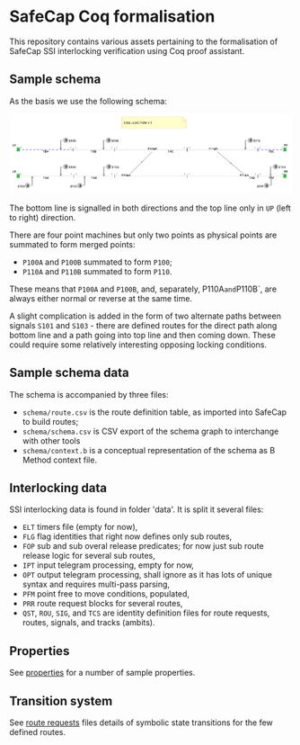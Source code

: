 # SafeCap Coq formalisation

This repository contains various assets pertaining to the formalisation of SafeCap SSI interlocking verification using Coq proof assistant.


## Sample schema

As the basis we use the following schema:

![Schema](images/schema.png)

The bottom line is signalled in both directions and the top line only in `UP` (left to right) direction. 

There are four point machines but only two points as physical points are summated to form merged points:

* `P100A` and `P100B` summated to form `P100`;
* `P110A` and `P110B` summated to form `P110`.

These means that `P100A` and `P100B`, and, separately, P110A` and `P110B`, are always either normal or reverse at the same time.

A slight complication is added in the form of two alternate paths between signals `S101` and `S103` - there are defined routes for the direct path along bottom line and a path going into top line and then coming down. These could require some relatively interesting opposing locking conditions.

## Sample schema data

The schema is accompanied by three files:

* `schema/route.csv` is the route definition table, as imported into SafeCap to build routes;
* `schema/schema.csv` is CSV export of the schema graph to interchange with other tools
* `schema/context.b` is a conceptual representation of the schema as B Method context file.


## Interlocking data

SSI interlocking data is found in folder 'data'. It is split it several files:

* `ELT` timers file (empty for now),
* `FLG` flag identities that right now defines only sub routes,
* `FOP` sub and sub overal release predicates; for now just sub route release logic for several sub routes,
* `IPT` input telegram processing, empty for now,
* `OPT` output telegram processing, shall ignore as it has lots of unique syntax and requires multi-pass parsing,
* `PFM` point free to move conditions, populated,
* `PRR` route request blocks for several routes,
* `QST`, `ROU`, `SIG`, and `TCS` are identity definition files for route requests, routes, signals, and tracks (ambits).

## Properties

See [properties](properties/properties.md) for a number of sample properties.

## Transition system

See [route requests](transition_system/routes.md) files details of symbolic state transitions for the few defined routes.
